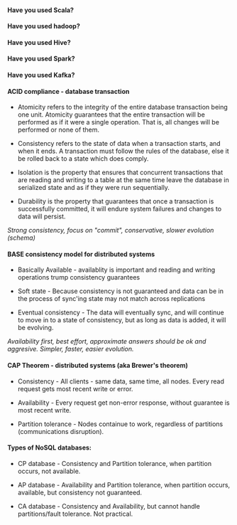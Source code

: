#### Have you used Scala?

#### Have you used hadoop?

#### Have you used Hive?

#### Have you used Spark?

#### Have you used Kafka?

#### ACID compliance - database transaction
- Atomicity refers to the integrity of the entire database transaction being one unit.  Atomicity guarantees that the entire transaction 
will be performed as if it were a single operation.  That is, all changes will be performed or none of them.

- Consistency refers to the state of data when a transaction starts, and when it ends.  A transaction must follow the rules of the
database, else it be rolled back to a state which does comply.

- Isolation is the property that ensures that concurrent transactions that are reading and writing to a table at the same time leave
the database in serialized state and as if they were run sequentially.

- Durability is the property that guarantees that once a transaction is successfully committed, it will endure system failures and 
changes to data will persist.

*Strong consistency, focus on "commit", conservative, slower evolution (schema)*


#### BASE consistency model for distributed systems

- Basically Available - availablity is important and reading and writing operations trump consistency guarantees

- Soft state - Because consistency is not guaranteed and data can be in the process of sync'ing state may not match across replications

- Eventual consistency - The data will eventually sync, and will continue to move in to a state of consistency, but as long as data is added, it will be evolving.

*Availability first, best effort, approximate answers should be ok and aggresive.  Simpler, faster, easier evolution.*

#### CAP Theorem - distributed systems (aka Brewer's theorem)

- Consistency - All clients - same data, same time, all nodes.  Every read request gets most recent write or error.  

- Availability - Every request get non-error response, without guarantee is most recent write.

- Partition tolerance - Nodes containue to work, regardless of partitions (communications disruption).

#### Types of NoSQL databases: 

- CP database - Consistency and Partition tolerance, when partition occurs, not available.

- AP database - Availability and Partition tolerance, when partition occurs, available, but consistency not guaranteed.

- CA database - Consistency and Availability, but cannot handle partitions/fault tolerance.  Not practical.




